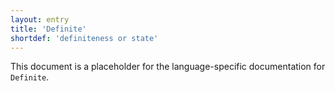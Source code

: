 ```yaml
---
layout: entry
title: 'Definite'
shortdef: 'definiteness or state'
---
```


This document is a placeholder for the language-specific documentation
for `Definite`.
